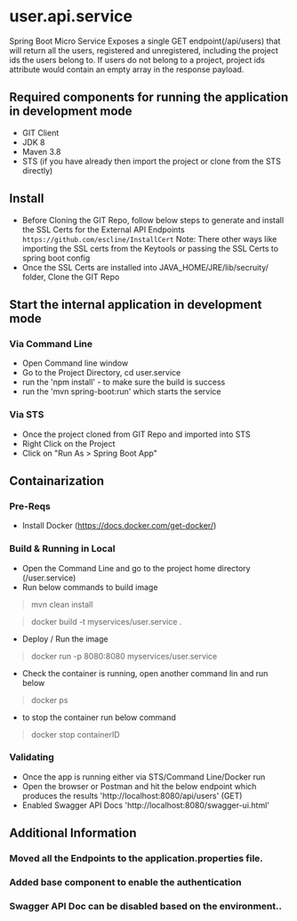 # user.api.service
Spring Boot Micro Service
Exposes a single GET endpoint(/api/users) that will return all the users, registered and unregistered, including the project ids the users belong to. If users do not belong to a project, project ids attribute would contain an empty array in the response payload.
## Required components for running the application in development mode
* GIT Client
* JDK 8
* Maven 3.8
* STS (if you have already then import the project or clone from the STS directly)
## Install
* Before Cloning the GIT Repo, follow below steps to generate and install the SSL Certs for the External API Endpoints
  `https://github.com/escline/InstallCert`
  Note: There other ways like importing the SSL certs from the Keytools or passing the SSL Certs to spring boot config
* Once the SSL Certs are installed into JAVA_HOME/JRE/lib/secruity/ folder, Clone the GIT Repo
## Start the internal application in development mode
### Via Command Line
* Open Command line window
* Go to the Project Directory, cd user.service
* run the 'npm install' - to make sure the build is success
* run the 'mvn spring-boot:run' which starts the service
### Via STS
* Once the project cloned from GIT Repo and imported into STS
* Right Click on the Project
* Click on "Run As > Spring Boot App"
## Containarization
### Pre-Reqs
* Install Docker (https://docs.docker.com/get-docker/)
### Build & Running in Local
* Open the Command Line and go to the project home directory (/user.service)
* Run below commands to build image
> mvn clean install

> docker build -t myservices/user.service .
* Deploy / Run the image
> docker run -p 8080:8080 myservices/user.service
* Check the container is running, open another command lin and run below
> docker ps
* to stop the container run below command
>docker stop containerID <grab the containerID from above docker ps command >

### Validating
* Once the app is running either via STS/Command Line/Docker run
* Open the browser or Postman and hit the below endpoint which produces the results
'http://localhost:8080/api/users' (GET)
* Enabled Swagger API Docs
'http://localhost:8080/swagger-ui.html'

## Additional Information
### Moved all the Endpoints to the application.properties file.
### Added base component to enable the authentication
### Swagger API Doc can be disabled based on the environment..
